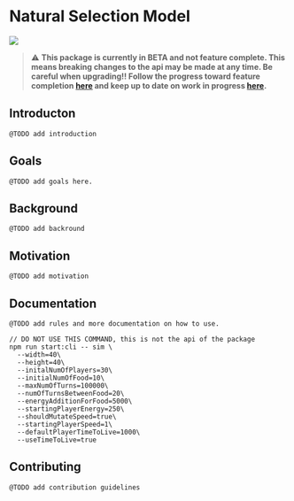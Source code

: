 # Natural Selection Model

![](https://github.com/qisaw/natural-selection-model/workflows/Node.js%20CI/badge.svg)

> :warning: **This package is currently in BETA and not feature complete. This means breaking changes to the api may be made at any time. Be careful when upgrading!! Follow the progress toward feature completion [here](https://github.com/qisaw/natural-selection-model/milestone/1) and keep up to date on work in progress [here](https://github.com/qisaw/natural-selection-model/projects/1).** 

## Introducton
`@TODO add introduction`

## Goals
`@TODO add goals here.`

## Background
`@TODO add backround`

## Motivation
`@TODO add motivation`

## Documentation
`@TODO add rules and more documentation on how to use.`
~~~
// DO NOT USE THIS COMMAND, this is not the api of the package
npm run start:cli -- sim \
  --width=40\
  --height=40\
  --initalNumOfPlayers=30\
  --initialNumOfFood=10\
  --maxNumOfTurns=100000\
  --numOfTurnsBetweenFood=20\
  --energyAdditionForFood=5000\
  --startingPlayerEnergy=250\
  --shouldMutateSpeed=true\
  --startingPlayerSpeed=1\
  --defaultPlayerTimeToLive=1000\
  --useTimeToLive=true
~~~


## Contributing
`@TODO add contribution guidelines`
